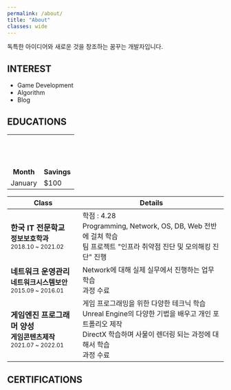 ```yaml
---
permalink: /about/
title: "About"
classes: wide
---
```


독특한 아이디어와 새로운 것을 창조하는 꿈꾸는 개발자입니다.

## INTEREST

* Game Development
* Algorithm 
* Blog

## EDUCATIONS

<table style="width:50%;">
  <tr style="height:100px">
    <th style="vertical-align:bottom">Month</th>
    <th style="vertical-align:bottom">Savings</th>
  </tr>
  <tr>
    <td>January</td>
    <td>$100</td>
  </tr>
</table>

| Class | Details |
| -------------------------------- | -----------------------------------------------------------|
| <font size="4"><b>한국 IT 전문학교</b></font><br/> <font size="3"><b>정보보호학과</b></font><br/> <font size="2">2018.10 ~ 2021.02</font>   | 학점 : 4.28 <br/> Programming, Network, OS, DB, Web 전반에 걸쳐 학습 <br/> 팀 프로젝트 "인프라 취약점 진단 및 모의해킹 진단" 진행 |
| <font size="4"><b>네트워크 운영관리</b></font><br/> <font size="3"><b>네트워크시스템보안</b></font><br/> <font size="2">2015.09 ~ 2016.01</font> | Network에 대해 실제 실무에서 진행하는 업무 학습<br/>과정 수료  |
| <font size="4"><b>게임엔진 프로그래머 양성</b></font><br/> <font size="3"><b>게임콘텐츠제작</b></font><br/> <font size="2">2021.07 ~ 2022.01</font> | 게임 프로그래밍을 위한 다양한 테크닉 학습<br/>Unreal Engine의 다양한 기법을 배우고 개인 포트폴리오 제작<br/> DirectX 학습하며 사물이 렌더링 되는 과정에 대해서 학습<br/>과정 수료|


## CERTIFICATIONS
